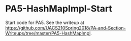 # PA5-HashMapImpl-Start

Start code for PA5.  See the writeup at
https://github.com/UACS210Spring2018/PA-and-Section-Writeups/tree/master/PA5-HashMapImpl.


